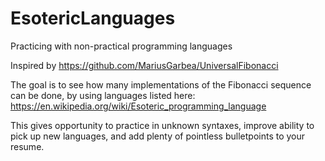 # EsotericLanguages
Practicing with non-practical programming languages

Inspired by https://github.com/MariusGarbea/UniversalFibonacci

The goal is to see how many implementations of the Fibonacci sequence can be done, by using languages listed here: https://en.wikipedia.org/wiki/Esoteric_programming_language

This gives opportunity to practice in unknown syntaxes, improve ability to pick up new languages, and add plenty of pointless bulletpoints to your resume.
